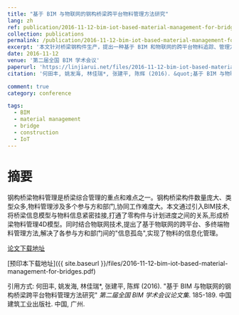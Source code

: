 ```yaml
---
title: "基于 BIM 与物联网的钢构桥梁跨平台物料管理方法研究"
lang: zh
ref: publication/2016-11-12-bim-iot-based-material-management-for-bridges
collection: publications
permalink: /publication/2016-11-12-bim-iot-based-material-management-for-bridges
excerpt: '本文针对桥梁钢构件生产，提出一种基于 BIM 和物联网的跨平台物料追踪、管理方法'
date: 2016-11-12
venue: '第二届全国 BIM 学术会议'
paperurl: 'https://linjiarui.net/files/2016-11-12-bim-iot-based-material-management-for-bridges.pdf'
citation: '何田丰, 姚发海, 林佳瑞*, 张建平, 陈辉 (2016). &quot;基于 BIM 与物联网的钢构桥梁跨平台物料管理方法研究&quot; <i>第二届全国 BIM 学术会议论文集</i>. 185-189. 中国建筑工业出版社. 中国, 广州.'

comment: true
category: conference

tags: 
  - BIM
  - material management
  - bridge
  - construction
  - IoT
---
```



摘要
====

钢构桥梁物料管理是桥梁综合管理的重点和难点之一。钢构桥梁构件数量庞大、类型众多,物料管理涉及多个参与方和部门,协同工作难度大。本文通过引入BIM技术,将桥梁信息模型与物料信息紧密挂接,打通了零构件与计划进度之间的关系,形成桥梁物料管理4D模型。同时结合物联网技术,提出了基于物联网的跨平台、多终端物料管理方法,解决了各参与方和部门间的"信息孤岛",实现了物料的信息化管理。

[论文下载地址](http://kns.cnki.net/KCMS/detail/detail.aspx?dbcode=CPFD&dbname=CPFDLAST2016&filename=JGCB201611001033&v=MDQxMTNlc01EeE5LdWhkaG5qOThUbmpxcXhkRWVNT1VLcmlmWnU5dkh5bmxVNzNJSVY4U0x5ckliTEc0SDlmTnJvOUZa)

[预印本下载地址]({{ site.baseurl }}/files/2016-11-12-bim-iot-based-material-management-for-bridges.pdf)

引用方式: 何田丰, 姚发海, 林佳瑞*, 张建平, 陈辉 (2016). &quot;基于 BIM 与物联网的钢构桥梁跨平台物料管理方法研究&quot; <i>第二届全国 BIM 学术会议论文集</i>. 185-189. 中国建筑工业出版社. 中国, 广州.